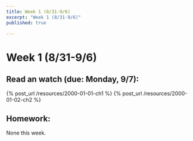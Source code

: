 ```yaml
---
title: Week 1 (8/31-9/6)
excerpt: "Week 1 (8/31-9/6)"
published: true

---
```


# Week 1 (8/31-9/6)

## Read an watch (due: Monday, 9/7):

{% post_url /resources/2000-01-01-ch1 %}
{% post_url /resources/2000-01-02-ch2 %}


## Homework:

None this week.
